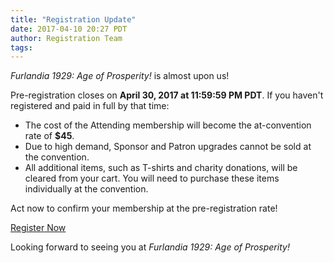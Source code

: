 ```yaml
---
title: "Registration Update"
date: 2017-04-10 20:27 PDT
author: Registration Team
tags:
---
```


*Furlandia 1929: Age of Prosperity!* is almost upon us! 

Pre-registration closes on **April 30, 2017 at 11:59:59 PM PDT**. If you
haven't registered and paid in full by that time:

* The cost of the Attending membership will become the at-convention rate of
  **$45**.
* Due to high demand, Sponsor and Patron upgrades cannot be sold at the
  convention.
* All additional items, such as T-shirts and charity donations, will be cleared
  from your cart. You will need to purchase these items individually at the
  convention.

Act now to confirm your membership at the pre-registration rate!

<div class="text-center">
  <a class="btn-register" href="registration.html">Register Now</a>
</div>

Looking forward to seeing you at *Furlandia 1929: Age of Prosperity!*
